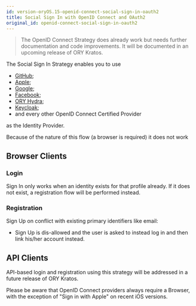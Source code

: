 ```yaml
---
id: version-oryOS.15-openid-connect-social-sign-in-oauth2
title: Social Sign In with OpenID Connect and OAuth2
original_id: openid-connect-social-sign-in-oauth2
---
```


> The OpenID Connect Strategy does already work but needs further documentation
> and code improvements. It will be documented in an upcoming release of ORY
> Kratos.

The Social Sign In Strategy enables you to use

- [GitHub](http://github.com/);
- [Apple](https://developer.apple.com/sign-in-with-apple/);
- [Google](https://developers.google.com/identity/sign-in/web/sign-in);
- [Facebook](https://developers.facebook.com/docs/facebook-login/);
- [ORY Hydra](https://www.ory.sh/hydra);
- [Keycloak](https://www.keycloak.org);
- and every other OpenID Connect Certified Provider

as the Identity Provider.

Because of the nature of this flow (a browser is required) it does not work

## Browser Clients

### Login

Sign In only works when an identity exists for that profile already. If it does
not exist, a registration flow will be performed instead.

### Registration

Sign Up on conflict with existing primary identifiers like email:

- Sign Up is dis-allowed and the user is asked to instead log in and then link
  his/her account instead.

## API Clients

API-based login and registration using this strategy will be addressed in a
future release of ORY Kratos.

Please be aware that OpenID Connect providers always require a Browser, with the
exception of "Sign in with Apple" on recent iOS versions.
